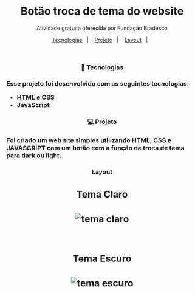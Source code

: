 <h1 align="center"> Botão troca de tema do website </h1>

<p align="center">
Atividade gratuita oferecida por Fundação Bradesco 
</p>

<p align="center">
  <a href="#tecnologia">Tecnologias</a>&nbsp;&nbsp;&nbsp;|&nbsp;&nbsp;&nbsp;
  <a href="#projeto">Projeto</a>&nbsp;&nbsp;&nbsp;|&nbsp;&nbsp;&nbsp;
  <a href="#layout">Layout</a>&nbsp;&nbsp;&nbsp;|&nbsp;&nbsp;&nbsp;
</p>


<br>

<h3 align="center" id="tecnologia"> 🚀 Tecnologias <h3>

Esse projeto foi desenvolvido com as seguintes tecnologias:

- HTML e CSS
- JavaScript

<h3 align="center" id="projeto"> 💻 Projeto <h3>

Foi criado um web site simples utilizando HTML, CSS e JAVASCRIPT com um botão com a função de troca de tema para dark ou light.
  
  
 <h3 align="center" id="layout"> Layout <h3>

<div align="center"> <h2>Tema Claro<h2>
  <div>
    <img src="https://user-images.githubusercontent.com/110576363/233789448-09d5c6bc-b020-4063-a305-3e7a4c604825.jpg" alt="tema claro" />
  </div>
</div>

<br>

<div align="center"> <h2>Tema Escuro<h2>
  <div>
    <img src="https://user-images.githubusercontent.com/110576363/233790037-11cbfbfd-cdc7-4104-812c-30bf1c7bf461.jpg" alt="tema escuro"/>
  </div>
</div>


